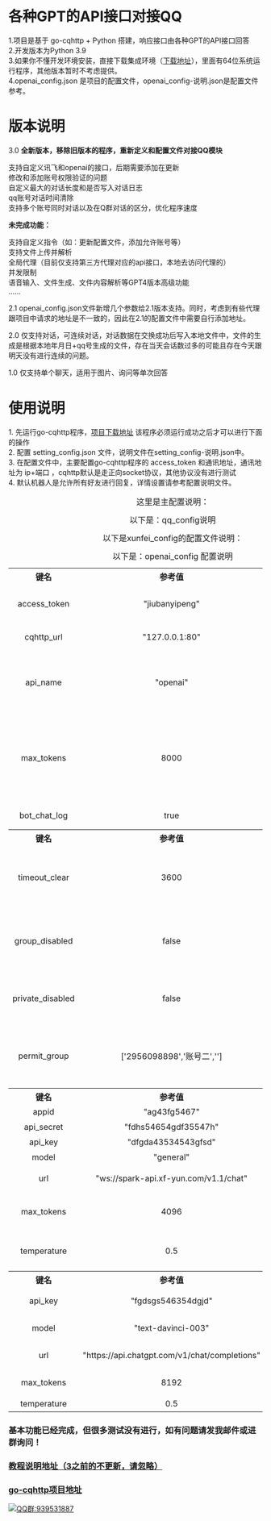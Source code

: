 <h1>各种GPT的API接口对接QQ</h1>
1.项目是基于 go-cqhttp + Python 搭建，响应接口由各种GPT的API接口回答<br>
2.开发版本为Python 3.9<br>
3.如果你不懂开发环境安装，直接下载集成环境（<a href="https://github.com/jiubanyipeng/Bot/releases/">下载地址</a>），里面有64位系统运行程序，其他版本暂时不考虑提供。<br>
4.openai_config.json 是项目的配置文件，openai_config-说明.json是配置文件参考。<br>
<h1>版本说明</h1>
<p>3.0 <b>全新版本，移除旧版本的程序，重新定义和配置文件对接QQ模块</b><br></p>
    支持自定义讯飞和openai的接口，后期需要添加在更新<br>
    修改和添加账号权限验证的问题<br>
    自定义最大的对话长度和是否写入对话日志<br>
    qq账号对话时间清除<br>
    支持多个账号同时对话以及在Q群对话的区分，优化程序速度<br>
    <p><b>未完成功能：</b></p>
      支持自定义指令（如：更新配置文件，添加允许账号等）<br>
      支持文件上传并解析 <br>
      全局代理（目前仅支持第三方代理对应的api接口，本地去访问代理的）<br>
      并发限制<br>
      语音输入、文件生成、文件内容解析等GPT4版本高级功能<br>
      ......
<p>2.1 openai_config.json文件新增几个参数给2.1版本支持。同时，考虑到有些代理跟项目中请求的地址是不一致的，因此在2.1的配置文件中需要自行添加地址。</p>
<p>2.0 仅支持对话，可连续对话，对话数据在交换成功后写入本地文件中，文件的生成是根据本地年月日+qq号生成的文件，存在当天会话数过多的可能且存在今天跟明天没有进行连续的问题。</p>
<p>1.0 仅支持单个聊天，适用于图片、询问等单次回答
<h1>使用说明</h1>
1.  先运行go-cqhttp程序，<a href="https://github.com/Mrs4s/go-cqhttp/releases">项目下载地址</a> 该程序必须运行成功之后才可以进行下面的操作<br>
2.  配置 setting_config.json 文件，说明文件在setting_config-说明.json中。<br>
3.  在配置文件中，主要配置go-cqhttp程序的 access_token 和通讯地址，通讯地址为 ip+端口 ，cqhttp默认是走正向socket协议，其他协议没有进行测试<br>
4.  默认机器人是允许所有好友进行回复，详情设置请参考配置说明文件。<br>
    
<table>
    <caption>这里是主配置说明：</th></tr></caption>
    <tr align="center">
        <th>键名</th>
        <th>参考值</th>
        <th>说明</th>
    </tr>
    <tr align="center">
        <td>access_token</td>
        <td>"jiubanyipeng"</td>
        <td>cqhttp的access_token，可为空</td>
    </tr>
    <tr align="center">
        <td>cqhttp_url</td>
        <td>"127.0.0.1:80"</td>
        <td>cqhttp的地址和端口</td>
    </tr>
    <tr align="center">
        <td>api_name</td>
        <td>"openai"</td>
        <td>api接口名称,如果这里填写'name'，api的配置名就是"name_config"</td>
    </tr>
    <tr align="center">
        <td>max_tokens</td>
        <td>8000</td>
        <td>模型聊天最大的长度，目前openai和讯飞的api接口最大8k，OpenAI 4的版本支持到32k，这里的是数字</td>
    </tr>
    <tr align="center">
        <td>bot_chat_log</td>
        <td>true</td>
        <td>是否将对话聊天记录写入日志</td>
    </tr>
    <caption>以下是：qq_config说明</tr></caption>
    <tr align="center">
        <th>键名</th>
        <th>参考值</th>
        <th>说明</th>
    </tr>
    <tr align="center">
        <td>timeout_clear</td>
        <td>3600</td>
        <td>类型为：整型，单位：秒。在多少秒后未进行聊天便清空聊天记录</td>
    </tr>
    <tr align="center">
        <td>group_disabled</td>
        <td>false</td>
        <td>类型为：布尔，在Q群信息中@机器人是否仅允许部分账号进行回复</td>
    </tr>
    <tr align="center">
        <td>private_disabled</td>
        <td>false</td>
        <td>类型为：布尔，私聊机器人是否仅允许部分账号进行回复</td>
    </tr>
    <tr align="center">
        <td>permit_group</td>
        <td>['2956098898','账号二','']</td>
        <td>类型为：列表，如果上面开启仅允许部分进行回复，这里是可进行回复名单</td>
    </tr>
   <caption>以下是xunfei_config的配置文件说明：</caption>
    <tr align="center">
        <th>键名</th>
        <th>参考值</th>
        <th>说明</th>
    </tr>
    <tr align="center">
        <td>appid</td>
        <td>"ag43fg5467"</td>
        <td>讯飞的appid</td>
    </tr>
    <tr align="center">
        <td>api_secret</td>
        <td>"fdhs54654gdf35547h"</td>
        <td>讯飞的api_secret</td>
    </tr>
    <tr align="center">
        <td>api_key</td>
        <td>"dfgda43534543gfsd"</td>
        <td>讯飞的api_key</td>
    </tr>
    <tr align="center">
        <td>model</td>
        <td>"general"</td>
        <td>讯飞的模型版本</td>
    </tr>
    <tr align="center">
        <td>url</td>
        <td>"ws://spark-api.xf-yun.com/v1.1/chat"</td>
        <td>讯飞的模型版本访问地址</td>
    </tr>
    <tr align="center">
        <td>max_tokens</td>
        <td>4096</td>
        <td>类型为数字，讯飞回复信息最大的长度</td>
    </tr>
    <tr align="center">
        <td>temperature</td>
        <td>0.5</td>
        <td>类型为浮点，接口信息返回随机值</td>
    </tr>
    <caption>以下是：openai_config 配置说明</caption>
    <tr align="center">
        <th>键名</th>
        <th>参考值</th>
        <th>说明</th>
    </tr>
    <tr align="center">
        <td>api_key</td>
        <td>"fgdsgs546354dgjd"</td>
        <td>类型为字符串，openai的api_key</td>
    </tr>
    <tr align="center">
        <td>model</td>
        <td>"text-davinci-003"</td>
        <td>openai的模型版本</td>
    </tr>
    <tr align="center">
        <td>url</td>
        <td>"https://api.chatgpt.com/v1/chat/completions"</td>
        <td>openai的api访问地址</td>
    </tr>
    <tr align="center">
        <td>max_tokens</td>
        <td>8192</td>
        <td>类型为：整型，回复最大的长度</td>
    </tr>
    <tr align="center">
        <td>temperature</td>
        <td>0.5</td>
        <td>模糊回答值</td>
    </tr>
    
</table>

<h3>基本功能已经完成，但很多测试没有进行，如有问题请发我邮件或进群询问！</h3>
<h3><a href="https://www.jiubanyipeng.com/1072.html">教程说明地址（3之前的不更新，请忽略）</a></h3>
<h3><a href="https://github.com/Mrs4s/go-cqhttp">go-cqhttp项目地址</a></h3>
<a target="_blank" href="https://qm.qq.com/cgi-bin/qm/qr?k=xPGb7CjUN9fIKuJaxbxYrxSRFdzn2dfm&jump_from=webapi&authKey=PR6wsA8VkFLEfvU1Rh8p0SiClK99cgtVeeldQ1MVxhfUCuzkPVan1X15NjwyAetk"><img border="0" src="//pub.idqqimg.com/wpa/images/group.png">QQ群:939531887</a>
